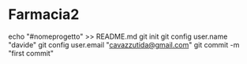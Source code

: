 # Farmacia2
echo "#nomeprogetto" >> README.md
git init
git config user.name "davide"
git config user.email "cavazzutida@gmail.com"
git commit -m "first commit"
